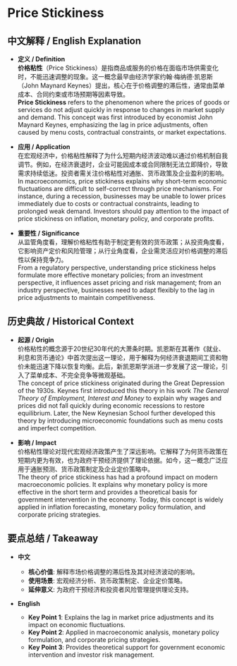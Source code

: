 # Price Stickiness

## 中文解释 / English Explanation

* **定义 / Definition**  
  **价格粘性**（Price Stickiness）是指商品或服务的价格在面临市场供需变化时，不能迅速调整的现象。这一概念最早由经济学家约翰·梅纳德·凯恩斯（John Maynard Keynes）提出，核心在于价格调整的滞后性，通常由菜单成本、合同约束或市场预期等因素导致。  
  **Price Stickiness** refers to the phenomenon where the prices of goods or services do not adjust quickly in response to changes in market supply and demand. This concept was first introduced by economist John Maynard Keynes, emphasizing the lag in price adjustments, often caused by menu costs, contractual constraints, or market expectations.

* **应用 / Application**  
  在宏观经济中，价格粘性解释了为什么短期内经济波动难以通过价格机制自我调节。例如，在经济衰退时，企业可能因成本或合同限制无法立即降价，导致需求持续低迷。投资者需关注价格粘性对通胀、货币政策及企业盈利的影响。  
  In macroeconomics, price stickiness explains why short-term economic fluctuations are difficult to self-correct through price mechanisms. For instance, during a recession, businesses may be unable to lower prices immediately due to costs or contractual constraints, leading to prolonged weak demand. Investors should pay attention to the impact of price stickiness on inflation, monetary policy, and corporate profits.

* **重要性 / Significance**  
  从监管角度看，理解价格粘性有助于制定更有效的货币政策；从投资角度看，它影响资产定价和风险管理；从行业角度看，企业需灵活应对价格调整的滞后性以保持竞争力。  
  From a regulatory perspective, understanding price stickiness helps formulate more effective monetary policies; from an investment perspective, it influences asset pricing and risk management; from an industry perspective, businesses need to adapt flexibly to the lag in price adjustments to maintain competitiveness.

## 历史典故 / Historical Context

* **起源 / Origin**  
  价格粘性的概念源于20世纪30年代的大萧条时期。凯恩斯在其著作《就业、利息和货币通论》中首次提出这一理论，用于解释为何经济衰退期间工资和物价未能迅速下降以恢复均衡。此后，新凯恩斯学派进一步发展了这一理论，引入了菜单成本、不完全竞争等微观基础。  
  The concept of price stickiness originated during the Great Depression of the 1930s. Keynes first introduced this theory in his work *The General Theory of Employment, Interest and Money* to explain why wages and prices did not fall quickly during economic recessions to restore equilibrium. Later, the New Keynesian School further developed this theory by introducing microeconomic foundations such as menu costs and imperfect competition.

* **影响 / Impact**  
  价格粘性理论对现代宏观经济政策产生了深远影响。它解释了为何货币政策在短期内更为有效，也为政府干预经济提供了理论依据。如今，这一概念广泛应用于通胀预测、货币政策制定及企业定价策略中。  
  The theory of price stickiness has had a profound impact on modern macroeconomic policies. It explains why monetary policy is more effective in the short term and provides a theoretical basis for government intervention in the economy. Today, this concept is widely applied in inflation forecasting, monetary policy formulation, and corporate pricing strategies.

## 要点总结 / Takeaway

* **中文**  
  - **核心价值**: 解释市场价格调整的滞后性及其对经济波动的影响。  
  - **使用场景**: 宏观经济分析、货币政策制定、企业定价策略。  
  - **延伸意义**: 为政府干预经济和投资者风险管理提供理论支持。

* **English**  
  - **Key Point 1**: Explains the lag in market price adjustments and its impact on economic fluctuations.  
  - **Key Point 2**: Applied in macroeconomic analysis, monetary policy formulation, and corporate pricing strategies.  
  - **Key Point 3**: Provides theoretical support for government economic intervention and investor risk management.
